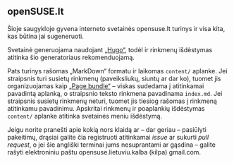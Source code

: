 openSUSE.lt
------------

Šioje saugykloje gyvena interneto svetainės opensuse.lt turinys ir visa kita, kas būtina jai sugeneruoti.

Svetainė generuojama naudojant [„Hugo“](https://gohugo.io/), todėl ir rinkmenų išdėstymas atitinka šio generatoriaus
rekomenduojamą.

Pats turinys rašomas „MarkDown“ formatu ir laikomas `content/` aplanke. Jei straipsnis turi susietų rinkmenų (paveiksliukų,
siuntų ar dar ko), tuomet jis organizuojamas kaip [„Page bundle“](https://gohugo.io/content-management/page-bundles/) –
viskas sudedama į atitinkamai pavadintą aplanką, o straipsnio teksto rinkmena pavadinama `index.md`. Jei straipsnis
susietų rinkmenų neturi, tuomet jis tiesiog rašomas į rinkmeną atitinkamu pavadinimu. Apskritai rinkmenų ir poaplankių išdėstymas
`content/` aplanke atitinka svetainės meniu išdėstymą.

Jeigu norite pranešti apie kokią nors klaidą ar – dar geriau – pasiūlyti pakeitimų, drąsiai galite čia registruoti atitinkamai
_issue_ ar sukurti _pull request_, o jei šie angliški terminai jums nesuprantami ar gąsdina – galite rašyti
elektroniniu paštu opensuse.lietuviu.kalba (kilpa) gmail.com. 
